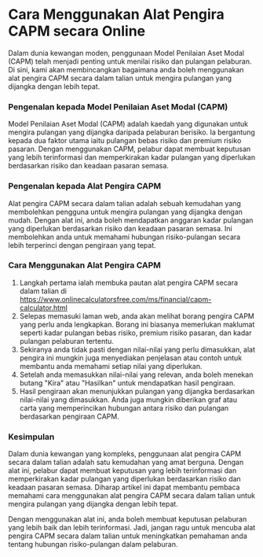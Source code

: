Cara Menggunakan Alat Pengira CAPM secara Online
================================================

Dalam dunia kewangan moden, penggunaan Model Penilaian Aset Modal (CAPM) telah menjadi penting untuk menilai risiko dan pulangan pelaburan. Di sini, kami akan membincangkan bagaimana anda boleh menggunakan alat pengira CAPM secara dalam talian untuk mengira pulangan yang dijangka dengan lebih tepat.

### Pengenalan kepada Model Penilaian Aset Modal (CAPM)

Model Penilaian Aset Modal (CAPM) adalah kaedah yang digunakan untuk mengira pulangan yang dijangka daripada pelaburan berisiko. Ia bergantung kepada dua faktor utama iaitu pulangan bebas risiko dan premium risiko pasaran. Dengan menggunakan CAPM, pelabur dapat membuat keputusan yang lebih terinformasi dan memperkirakan kadar pulangan yang diperlukan berdasarkan risiko dan keadaan pasaran semasa.

### Pengenalan kepada Alat Pengira CAPM

Alat pengira CAPM secara dalam talian adalah sebuah kemudahan yang membolehkan pengguna untuk mengira pulangan yang dijangka dengan mudah. Dengan alat ini, anda boleh mendapatkan anggaran kadar pulangan yang diperlukan berdasarkan risiko dan keadaan pasaran semasa. Ini membolehkan anda untuk memahami hubungan risiko-pulangan secara lebih terperinci dengan pengiraan yang tepat.

### Cara Menggunakan Alat Pengira CAPM

1. Langkah pertama ialah membuka pautan alat pengira CAPM secara dalam talian di <https://www.onlinecalculatorsfree.com/ms/financial/capm-calculator.html>
2. Selepas memasuki laman web, anda akan melihat borang pengira CAPM yang perlu anda lengkapkan. Borang ini biasanya memerlukan maklumat seperti kadar pulangan bebas risiko, premium risiko pasaran, dan kadar pulangan pelaburan tertentu.
3. Sekiranya anda tidak pasti dengan nilai-nilai yang perlu dimasukkan, alat pengira ini mungkin juga menyediakan penjelasan atau contoh untuk membantu anda memahami setiap nilai yang diperlukan.
4. Setelah anda memasukkan nilai-nilai yang relevan, anda boleh menekan butang "Kira" atau "Hasilkan" untuk mendapatkan hasil pengiraan.
5. Hasil pengiraan akan menunjukkan pulangan yang dijangka berdasarkan nilai-nilai yang dimasukkan. Anda juga mungkin diberikan graf atau carta yang memperincikan hubungan antara risiko dan pulangan berdasarkan pengiraan CAPM.

### Kesimpulan

Dalam dunia kewangan yang kompleks, penggunaan alat pengira CAPM secara dalam talian adalah satu kemudahan yang amat berguna. Dengan alat ini, pelabur dapat membuat keputusan yang lebih terinformasi dan memperkirakan kadar pulangan yang diperlukan berdasarkan risiko dan keadaan pasaran semasa. Diharap artikel ini dapat membantu pembaca memahami cara menggunakan alat pengira CAPM secara dalam talian untuk mengira pulangan yang dijangka dengan lebih tepat.

Dengan menggunakan alat ini, anda boleh membuat keputusan pelaburan yang lebih baik dan lebih terinformasi. Jadi, jangan ragu untuk mencuba alat pengira CAPM secara dalam talian untuk meningkatkan pemahaman anda tentang hubungan risiko-pulangan dalam pelaburan.